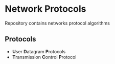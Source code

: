 # Network Protocols 
Repository contains networks protocol algorithms 

## Protocols 
- **U**ser **D**atagram **P**rotocols 
- **T**ransmission **C**ontrol **P**rotocol
